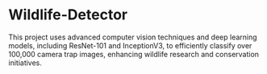 # Wildlife-Detector
This project uses advanced computer vision techniques and deep learning models, including ResNet-101 and InceptionV3, to efficiently classify over 100,000 camera trap images, enhancing wildlife research and conservation initiatives.
